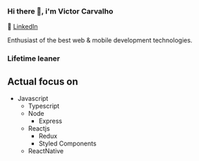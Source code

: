 ### Hi there 👋, i'm Victor Carvalho

💼 [LinkedIn](https://www.linkedin.com/in/victor-hugo-carvallho) <br>

Enthusiast of the best web & mobile development technologies.

### Lifetime leaner
## Actual focus on
  - Javascript
    - Typescript
    - Node
      - Express
    - Reactjs
      - Redux
      - Styled Components
    - ReactNative
